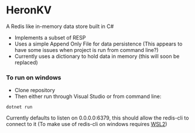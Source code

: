 # HeronKV

A Redis like in-memory data store built in C#

- Implements a subset of RESP
- Uses a simple Append Only File for data persistence (This appears to have some issues when project is run from command line?)
- Currently uses a dictionary to hold data in memory (this will soon be replaced)


### To run on windows

- Clone repository
- Then either run through Visual Studio or from command line:
```
dotnet run
```

Currently defaults to listen on 0.0.0.0:6379, this should allow the redis-cli to connect to it (To make use of redis-cli on windows requires [WSL2](https://redis.io/docs/latest/operate/oss_and_stack/install/install-redis/install-redis-on-windows/)) 



